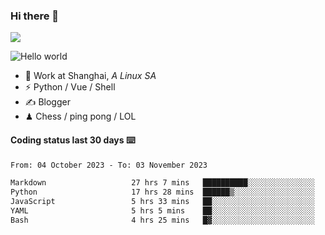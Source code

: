 ### Hi there 👋
![](https://komarev.com/ghpvc/?username=Xuhandsome)


<img src="https://github-readme-stats.vercel.app/api?username=XuHandsome&show_icons=true&theme=merko" alt="Hello world">

<br/>

- 🍻  Work at Shanghai, _A Linux SA_
- ⚡  Python / Vue / Shell
- ✍️  Blogger
- ♟  Chess / ping pong / LOL

#### Coding status last 30 days ⌨️

<!--START_SECTION:waka-->

```txt
From: 04 October 2023 - To: 03 November 2023

Markdown                   27 hrs 7 mins   ██████████░░░░░░░░░░░░░░░   39.37 %
Python                     17 hrs 28 mins  ██████▒░░░░░░░░░░░░░░░░░░   25.37 %
JavaScript                 5 hrs 33 mins   ██░░░░░░░░░░░░░░░░░░░░░░░   08.07 %
YAML                       5 hrs 5 mins    ██░░░░░░░░░░░░░░░░░░░░░░░   07.39 %
Bash                       4 hrs 25 mins   █▓░░░░░░░░░░░░░░░░░░░░░░░   06.42 %
```

<!--END_SECTION:waka-->
